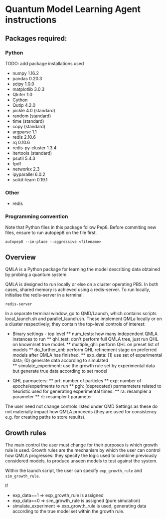 # Quantum Model Learning Agent instructions



## Packages required:

### Python 
TODO: add package installations used
* numpy 1.16.2
* pandas 0.20.3
* scipy 1.0.0
* matplotlib 3.0.3
* QInfer 1.0 
* Cython
* Qutip 4.2.0
* pickle 4.0 (standard)
* random (standard)
* time (standard)
* copy (standard)
* argparse 1.1
* redis 2.10.6
* rq 0.10.6
* redis-py-cluster 1.3.4
* itertools (standard)
* psutil 5.4.3
* fpdf
* networkx 2.3
* ipyparallel 6.0.2
* scikit-learn 0.19.1

### Other
* redis

### Programming convention
Note that Python files in this package follow Pep8. 
Before commiting new files, ensure to run autopep8 on the file first. 
```
autopep8 --in-place --aggressive <filename>
```

## Overview 
QMLA is a Python package for learning the model describing data obtained by probing a quantum system. 

QMLA is designed to run locally or else on a cluster operating PBS. 
In both cases, shared memory is achieved using a redis-server. 
To run locally, initialise the redis-server in a terminal:
```
redis-server
```

In a separate terminal window, go to QMD/Launch, which contains scripts local_launch.sh and parallel_launch.sh. 
These implement QMLa locally or on a cluster respectively; they contain the top-level controls of interest:

* Binary settings - top level
** num_tests: how many independent QMLA instances to run
** qhl_test: don't perform full QMLA tree, just run QHL on known/set true model. 
** multiple_qhl: perform QHL on preset list of models
** do_further_qhl: perform QHL refinement stage on preferred models after QMLA has finished.
** exp_data: (1) use set of experimental data; (0) generate data according to simulated  
** simulate_experiment: use the growth rule set by experimental data but generate true data according to set model

* QHL parmaeters:
** prt: number of particles
** exp: number of epochs/experiments to run
** pgh: (deprecated) parmameters related to heuristic used for generating experimental times. 
** ra: resampler a parameter
** rt: resampler t parameter


The user need not change controls listed under QMD Settings as these do not materially impact how QMLA proceeds (they are used for consistency e.g. for creating paths to store results).


## Growth rules
The main control the user must change for their purposes is which growth rule is used. 
Growth rules are the mechanism by which the user can control how QMLA progresses: they specify the logic used to combine previously considered models, to produce unseen models to test against the system. 

Within the launch script, the user can specify `exp_growth_rule` and `sim_growth_rule`. 

If 
* exp_data==1 => exp_growth_rule is assigned
* exp_data==0 => sim_growth_rule is assigned (pure simulation) 
* simulate_experiment => exp_growth_rule is used, generating data according to the true model set within the growth rule. 

